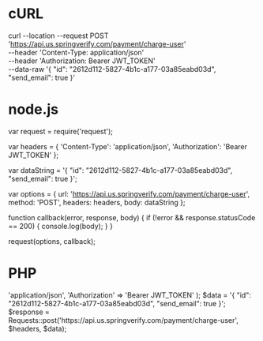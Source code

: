 # cURL

curl --location --request POST 'https://api.us.springverify.com/payment/charge-user' \
--header 'Content-Type: application/json' \
--header 'Authorization: Bearer JWT_TOKEN' \
--data-raw '{
    "id": "2612d112-5827-4b1c-a177-03a85eabd03d",
    "send_email": true
}'

# node.js

var request = require('request');

var headers = {
    'Content-Type': 'application/json',
    'Authorization': 'Bearer JWT_TOKEN'
};

var dataString = '{ "id": "2612d112-5827-4b1c-a177-03a85eabd03d", "send_email": true }';

var options = {
    url: 'https://api.us.springverify.com/payment/charge-user',
    method: 'POST',
    headers: headers,
    body: dataString
};

function callback(error, response, body) {
    if (!error && response.statusCode == 200) {
        console.log(body);
    }
}

request(options, callback);

# PHP

<?php
include('vendor/rmccue/requests/library/Requests.php');
Requests::register_autoloader();
$headers = array(
    'Content-Type' => 'application/json',
    'Authorization' => 'Bearer JWT_TOKEN'
);
$data = '{ "id": "2612d112-5827-4b1c-a177-03a85eabd03d", "send_email": true }';
$response = Requests::post('https://api.us.springverify.com/payment/charge-user', $headers, $data);
